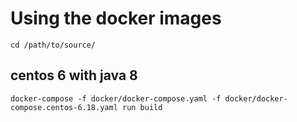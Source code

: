 # Using the docker images

```
cd /path/to/source/
```

## centos 6 with java 8

```
docker-compose -f docker/docker-compose.yaml -f docker/docker-compose.centos-6.18.yaml run build
```
